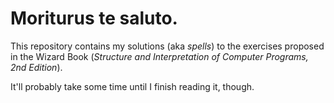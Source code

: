 # Moriturus te saluto.
This repository contains my solutions (aka _spells_) to the exercises proposed
in the Wizard Book (_Structure and Interpretation of Computer Programs, 2nd Edition_).

It'll probably take some time until I finish reading it, though.
